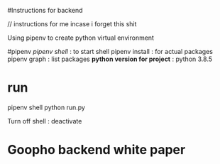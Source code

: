 #Instructions for backend

// instructions for me incase i forget this shit

Using pipenv to create python virtual environment

#pipenv
*pipenv shell* : to start shell
pipenv install <pacakages> : for actual packages
pipenv graph : list packages 
**python version for project** : python 3.8.5


# run 
pipenv shell 
python run.py

Turn off shell : deactivate



# Goopho backend **white paper**



